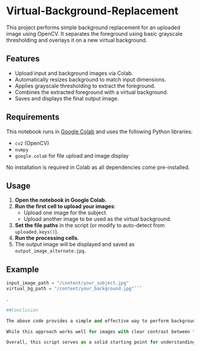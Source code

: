 # Virtual-Background-Replacement

This project performs simple background replacement for an uploaded image using OpenCV. It separates the foreground using basic grayscale thresholding and overlays it on a new virtual background.

## Features

- Upload input and background images via Colab.
- Automatically resizes background to match input dimensions.
- Applies grayscale thresholding to extract the foreground.
- Combines the extracted foreground with a virtual background.
- Saves and displays the final output image.

## Requirements

This notebook runs in [Google Colab](https://colab.research.google.com/) and uses the following Python libraries:

- `cv2` (OpenCV)
- `numpy`
- `google.colab` for file upload and image display

No installation is required in Colab as all dependencies come pre-installed.

## Usage

1. **Open the notebook in Google Colab.**
2. **Run the first cell to upload your images**:
   - Upload one image for the subject.
   - Upload another image to be used as the virtual background.
3. **Set the file paths** in the script (or modify to auto-detect from `uploaded.keys()`).
4. **Run the processing cells**.
5. The output image will be displayed and saved as `output_image_alternate.jpg`.

## Example

```python
input_image_path = "/content/your_subject.jpg"
virtual_bg_path = "/content/your_background.jpg"```

.

##Conclusion

The above code provides a simple and effective way to perform background replacement using OpenCV in Google Colab. By leveraging basic image processing techniques like grayscale conversion, thresholding, and bitwise operations, it isolates the foreground from the original image and places it onto a new virtual background.

While this approach works well for images with clear contrast between the subject and background, it has limitations in accuracy and edge handling. For better results, especially with complex backgrounds or varying lighting, more advanced methods like deep learning-based segmentation (e.g., Mediapipe or U^2-Net) are recommended.

Overall, this script serves as a solid starting point for understanding image compositing and can be enhanced further for more robust real-world applications.


